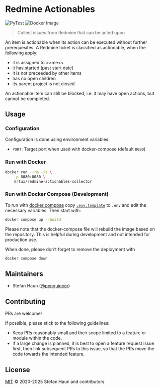 # Redmine Actionables

![PyTest](https://github.com/penguineer/RedmineActionablesCollector/actions/workflows/pytest.yml/badge.svg)
![Docker Image](https://github.com/penguineer/RedmineActionablesCollector/actions/workflows/docker-image.yml/badge.svg)

> Collect issues from Redmine that can be acted upon

An item is actionable when its action can be executed without further
prerequesites. A Redmine ticket is classified as actionable, when the
following apply:
* it is assigned to >>me<<
* it has started (past start date)
* it is not preceeded by other items
* has no open children
* its parent project is not closed

An actionable item can still be blocked, i.e. it may have open actions, but cannot be completed.

## Usage

### Configuration

Configuration is done using environment variables:

* `PORT`: Target port when used with docker-compose (default `8080`)

### Run with Docker

```bash
docker run --rm -it \
    -p 8080:8080 \
    mrtux/redmine-actionables-collector
```

### Run with Docker Compose (Development)

To run with [docker compose](https://docs.docker.com/compose/) copy  [`.env.template`](.env.template) to `.env` and edit the necessary variables. Then start with:

```bash
docker compose up --build
```

Please note that the docker-compose file will rebuild the image based on the repository. This is helpful during development and not intended for production use.

When done, please don't forget to remove the deployment with
```bash
docker compose down
```

## Maintainers

* Stefan Haun ([@penguineer](https://github.com/penguineer))

## Contributing

PRs are welcome!

If possible, please stick to the following guidelines:

* Keep PRs reasonably small and their scope limited to a feature or module within the code.
* If a large change is planned, it is best to open a feature request issue first, then link subsequent PRs to this issue, so that the PRs move the code towards the intended feature.


## License

[MIT](LICENSE.txt) © 2020-2025 Stefan Haun and contributors
